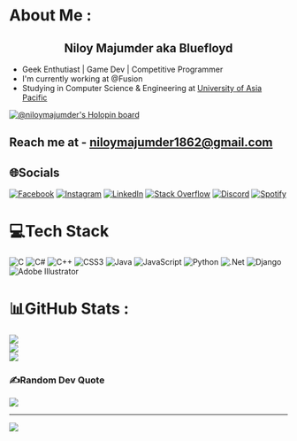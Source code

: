 # About Me :

<h2 align="center">Niloy Majumder aka Bluefloyd</h2>

- Geek Enthutiast | Game Dev | Competitive Programmer
- I'm currently working at @Fusion
- Studying in Computer Science & Engineering at [University of Asia Pacific](https://www.uap-bd.edu/)

[![@niloymajumder's Holopin board](https://holopin.io/api/user/board?user=niloymajumder)](https://holopin.io/@niloymajumder)


## Reach me at - niloymajumder1862@gmail.com

## 🌐Socials
[![Facebook](https://img.shields.io/badge/Facebook-%231877F2.svg?logo=Facebook&logoColor=white)](https://facebook.com/niloy.does.nothing) [![Instagram](https://img.shields.io/badge/Instagram-%23E4405F.svg?logo=Instagram&logoColor=white)](https://instagram.com/niloymajumder_) [![LinkedIn](https://img.shields.io/badge/LinkedIn-%230077B5.svg?logo=linkedin&logoColor=white)](https://linkedin.com/in/niloymajumder) [![Stack Overflow](https://img.shields.io/badge/-Stackoverflow-FE7A16?logo=stack-overflow&logoColor=white)](https://stackoverflow.com/users/20199503/niloy-majumder) [![Discord](https://img.shields.io/badge/Discord-%237289DA.svg?logo=discord&logoColor=white)](https://discordapp.com/users/783238818991177758) [![Spotify](https://img.shields.io/badge/Spotify-1ED760?style=for-the-badge&logo=spotify&logoColor=white)](https://open.spotify.com/user/j267yb4ggu527y1ocgrmq4k8u?si=23806257a4a24f84)

# 💻Tech Stack
![C](https://img.shields.io/badge/c-%2300599C.svg?style=flat&logo=c&logoColor=white) ![C#](https://img.shields.io/badge/c%23-%23239120.svg?style=flat&logo=c-sharp&logoColor=white) ![C++](https://img.shields.io/badge/c++-%2300599C.svg?style=flat&logo=c%2B%2B&logoColor=white) ![CSS3](https://img.shields.io/badge/css3-%231572B6.svg?style=flat&logo=css3&logoColor=white) ![Java](https://img.shields.io/badge/java-%23ED8B00.svg?style=flat&logo=java&logoColor=white) ![JavaScript](https://img.shields.io/badge/javascript-%23323330.svg?style=flat&logo=javascript&logoColor=%23F7DF1E) ![Python](https://img.shields.io/badge/python-3670A0?style=flat&logo=python&logoColor=ffdd54) ![.Net](https://img.shields.io/badge/.NET-5C2D91?style=flat&logo=.net&logoColor=white) ![Django](https://img.shields.io/badge/django-%23092E20.svg?style=flat&logo=django&logoColor=white) ![Adobe Illustrator](https://img.shields.io/badge/adobeillustrator-%23FF9A00.svg?style=flat&logo=adobeillustrator&logoColor=white)

# 📊GitHub Stats :
![](https://github-readme-stats.vercel.app/api?username=niloymajumder&theme=blue-green&hide_border=false&include_all_commits=false&count_private=false)<br/>
![](https://github-readme-streak-stats.herokuapp.com/?user=niloymajumder&theme=blue-green&hide_border=false)<br/>
![](https://github-readme-stats.vercel.app/api/top-langs/?username=niloymajumder&theme=blue-green&hide_border=false&include_all_commits=false&count_private=false&layout=compact)

### ✍️Random Dev Quote
![](https://quotes-github-readme.vercel.app/api?type=horizontal&theme=tokyonight)

---
[![](https://visitcount.itsvg.in/api?id=niloymajumder&icon=2&color=0)](https://visitcount.itsvg.in)
